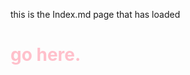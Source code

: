 this is the Index.md page that has loaded

<html>
  <body>
    <h1 style="color:pink;font-size:78px:> World Famous Artisan </h1>
    <a href="/Test.html"> go here. </a>
  </body>
</html>
